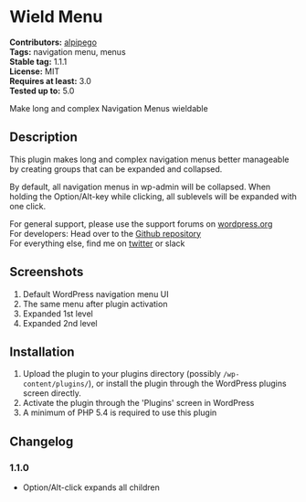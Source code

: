 # Wield Menu #
**Contributors:** [alpipego](https://profiles.wordpress.org/alpipego)  
**Tags:** navigation menu, menus  
**Stable tag:** 1.1.1  
**License:** MIT  
**Requires at least:** 3.0  
**Tested up to:** 5.0  

Make long and complex Navigation Menus wieldable

## Description ##
This plugin makes long and complex navigation menus better manageable by creating groups that can be expanded and collapsed.

By default, all navigation menus in wp-admin will be collapsed. When holding the Option/Alt-key while clicking, all sublevels will be expanded with one click.

For general support, please use the support forums on [wordpress.org](https://wordpress.org/support/plugin/wield-menu)<br>
For developers: Head over to the [Github repository](https://github.com/alpipego/wield-menu/)<br>
For everything else, find me on [twitter](https://twitter.com/alpipego) or slack

## Screenshots ##

1. Default WordPress navigation menu UI
2. The same menu after plugin activation
3. Expanded 1st level
4. Expanded 2nd level

## Installation ##

1. Upload the plugin to your plugins directory (possibly `/wp-content/plugins/`), or install the plugin through the WordPress plugins screen directly.
1. Activate the plugin through the 'Plugins' screen in WordPress
1. A minimum of PHP 5.4 is required to use this plugin

## Changelog ##

### 1.1.0 ###
* Option/Alt-click expands all children
